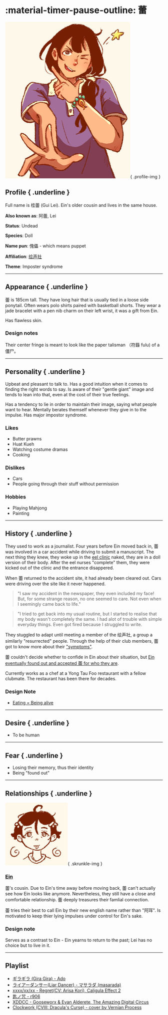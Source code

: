 :material-timer-pause-outline: 蕾
========================

![lei-full](../../../media/lei-full.jpg){ .profile-img }

## Profile { .underline }

Full name is 桂蕾 (Gui Lei). Ein's older cousin and lives in the same house.

**Also known as**: 阿蕾, Lei

**Status**: Undead

**Species**: Doll

**Name pun**:  傀儡 - which means puppet

**Affiliation**: [绘声社](../Factions/storytelling-club.md)

**Theme**: Imposter syndrome

---

## Appearance { .underline }

蕾 is 185cm tall. They have long hair that is usually tied in a loose side ponytail. Often wears polo shirts paired with basketball shorts. They wear a jade bracelet with a pen nib charm on their left wrist, it was a gift from Ein.

Has flawless skin.

### Design notes

Their center fringe is meant to look like the paper talisman （符籙 fulu) of a 僵尸。

---

## Personality { .underline }

Upbeat and pleasant to talk to. Has a good intuition when it comes to finding the right words to say. Is aware of their "gentle giant" image and tends to lean into that, even at the cost of their true feelings.

Has a tendency to lie in order to maintain their image, saying what people want to hear. Mentally berates themself whenever they give in to the impulse. Has major impostor syndrome.


### Likes

- Butter prawns
- Huat Kueh
- Watching costume dramas
- Cooking

### Dislikes

- Cars
- People going through their stuff without permission

### Hobbies

- Playing Mahjong
- Painting


---

## History { .underline }

They used to work as a journalist. Four years before Ein moved back in, 蕾 was involved in a car accident while driving to submit a manuscript. The next thing they knew, they woke up in the [eel clinic](../Locations/eel-clinic.md) naked, they are in a doll version of their body. After the eel nurses "complete" them, they were kicked out of the clinic and the entrance disappered.

When 蕾 returned to the accident site, it had already been cleared out. Cars were driving over the site like it never happened. 

> "I saw my accident in the newspaper, they even included my face! But, for some strange reason, no one seemed to care. Not even when I seemingly came back to life."

> "I tried to get back into my usual routine, but I started to realise that my body wasn't completely the same. I had alot of trouble with simple everyday things. Even got fired because I struggled to write.

They stuggled to adapt until meeting a member of the 绘声社, a group a similarly "resurrected" people. Through the help of their club members, 蕾 got to know more about their ["symptoms"](../Factions/storytelling-club.md#symptoms).

蕾 couldn't decide whether to confide in Ein about their situation, but [Ein eventually found out and accepted 蕾 for who they are](../Snippets/%E5%9B%9E%E4%B9%A1summary.md).

Currently works as a chef at a Yong Tau Foo restaurant with a fellow clubmate. The restaurant has been there for decades.
 
 ### Design Note
 
  - [Eating = Being alive](../../ideas/dungeon-meshi.md)
 
---

## Desire { .underline }

- To be human

---

## Fear { .underline }

- Losing their memory, thus their identity
- Being "found out"

---

## Relationships { .underline }

![ein-chibi](../../../media/ein-skrunkle.jpg){ .skrunkle-img }

### [Ein](1ein.md)

蕾’s cousin. Due to Ein's time away before moving back, 蕾 can't actually see how Ein looks like anymore. Nevertheless, they still have a close and comfortable relationship. 蕾 deeply treasures their famlial connection.

蕾 tries their best to call Ein by their new english name rather than "阿珲". Is motivated to keep thier lying impulses under control for Ein's sake.

### Design note

Serves as a contrast to Ein -  Ein yearns to return to the past; Lei has no choice but to live in it.

---

## Playlist

- [ギラギラ (Gira Gira) - Ado](https://www.youtube.com/watch?v=sOiMD45QGLs)
- [ライアーダンサー(Liar Dancer) - マサラダ (masarada)](https://www.youtube.com/watch?v=UHbmkxv-874)
- [xxxx/xx/xx - Regret(CV: Arisa Kori), Caligula Effect 2](https://downloads.khinsider.com/game-soundtracks/album/caligula-effect-2-regret-and-vocal-collection/1-1.08%2520xxxx-xx-xx.mp3)
- [匙ノ咒 - r906](https://www.youtube.com/watch?v=B6vKLsh09Qw)
- [XDDCC - Gooseworx & Evan Alderete, The Amazing Digital Circus](https://www.youtube.com/watch?v=2kyDrjeQyEs)
- [Clockwork (CVIII: Dracula's Curse)  - cover by Vernian Process](https://vernianprocess.bandcamp.com/track/clockwork-cviii-draculas-curse)



